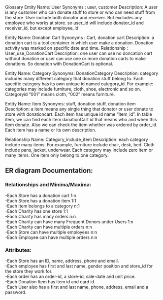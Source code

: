 Glossary
Entity Name: User
Synonyms : user, customer
Description: A user is any customer who can donate stuff to store or who can need stuff from the store.
User include both donator and receiver. But excludes any employee who works at store. so user_id will include donator_id and receiver_id, but except employee_id

Entity Name: Donation Cart
Synonyms : Cart, donation cart
Description: a donation cart is a tool container in which user make a donation. Donation activity was marked on specific date and time. 
Relationship : User_use_DonationCart
Description: one user can use no doncation cart without donation or user can use one or more donation carts to make donations. So donation with DonationCart is optional.

Entity Name: Category
Synonyms: DonationCategory
Description: category includes many different category that donation stuff belong to. Each specific category has its own unique id named category_id. For example: categories may include furniture, cloth, shoe, electronic and so on. Categoryid “001” means cloth, “002” means furniture.

Entity Name: Item
Synonyms: stuff, donation stuff, donation item
Description: a item means any single thing that donator or user donate to store with donationcart. Each item has unique id name “item_id”. In table item, we can find each item danationCart id that means who and when this item donate. Also we can check the item whether was ordered by order_id. Each item has a name or its own description.

Relationship Name: Category_include_item
Description: each category include many items. For example, furniture include chair, desk, bed. Cloth include pans, jacket, underwear. Each category may include zero item or many items. One item only belong to one category.
<h2> ER diagram Documentation:</h2>

<h3>Relationships and Minima/Maxima:</h3>
-Each Store has a donation cart 1:n </br>
-Each Store has a donation item 1:1 </br>
-Each Item belongs to a category n:1 </br>
-Each Charity has one store 1:1 </br>
-Each Charity has many orders n:n </br>
-Each Charity can have many Frequent Donors under Users 1:n </br>
-Each Charity can have multiple orders n:n </br>
-Each Store can have multiple employees n:n </br>
-Each Employee can have multiple orders n:n </br>

<h3>Attributes:</h3>
-Each Store has an ID, name, address, phone and email.</br>
-Each employee has first and last name, gender position and store_id for the store they work for.</br>
-Each order has an order-id, a store-id, sale-date and unit price.</br>
-Each Donation Item has item id and card id.</br>
-Each User also has a first and last name, phone, address, email and a password.</br>
